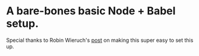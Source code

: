 # A bare-bones basic Node + Babel setup.

Special thanks to Robin Wieruch's [post](https://www.robinwieruch.de/minimal-node-js-babel-setup/) on making this super easy to set this up.